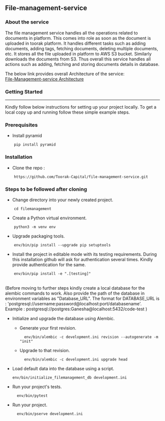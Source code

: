 ## File-management-service

### About the service

The file management service handles all the operations related to documents in platform. This comes into role as soon as the document is uploaded in toorak platform. It handles different tasks such as adding documents, adding tags, fetching documents, deleting multiple documents, etc. It stores all the file uploaded in platform to AWS S3 bucket. Similarly downloads the documents from S3. Thus overall this service handles all actions such as adding, fetching and storing documents details in database.

The below link provides overall Architecture of the service: <br />
[File-Management-service Architecture](https://toorakcapital.atlassian.net/wiki/spaces/PA/pages/234291362/Document+Domain)


### Getting Started
---------------
Kindly follow below instructions for setting up your project locally. To get a local copy up and running follow these simple example steps.

### Prerequisites

- Install pyramid
```
    pip install pyramid
```

### Installation
- Clone the repo :
```
    https://github.com/Toorak-Capital/file-management-service.git
```

### Steps to be followed after cloning

- Change directory into your newly created project.
```
    cd filemanagement
```

- Create a Python virtual environment.
```
    python3 -m venv env
```

- Upgrade packaging tools.
```
    env/bin/pip install --upgrade pip setuptools
```

- Install the project in editable mode with its testing requirements. During this installation github will ask for authentication several times. Kindly provide authentication for the same.
```
    env/bin/pip install -e ".[testing]"
```

<br />
(Before moving to further steps kindly create a local database for the alembic commands to work. Also provide the path of the database in environment variables as      "Database_URL". The format for DATABASE_URL is : 'postgresql://username:password@localhost:port/databasename'.   
 Example : postgresql://postgres:Ganesha@localhost:5432/code-test )
<br />


- Initialize and upgrade the database using Alembic.

    - Generate your first revision.
      ```
        env/bin/alembic -c development.ini revision --autogenerate -m "init"
      ```

    - Upgrade to that revision.
      ```
        env/bin/alembic -c development.ini upgrade head
      ```

- Load default data into the database using a script.
    ```
    env/bin/initialize_filemanagement_db development.ini
    ```

- Run your project's tests.
  ```
    env/bin/pytest
  ```

- Run your project.
  ```
    env/bin/pserve development.ini
  ```
